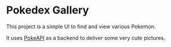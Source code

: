 # Pokedex Gallery

This project is a simple UI to find and view various Pokemon.

It uses [PokeAPI](https://pokeapi.co/) as a backend to deliver some very cute pictures.
